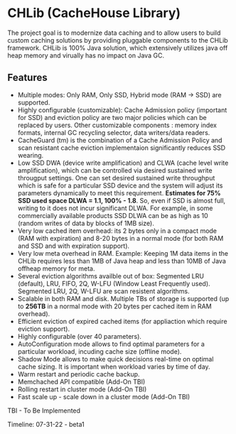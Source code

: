 # CHLib (CacheHouse Library)
The project goal is to modernize data caching and to allow users to build custom caching solutions by providing pluggable components to the CHLib framework. CHLib is 100% Java solution, which extensively utilizes java off heap memory and virually has no impact on Java GC.

## Features

- Multiple modes: Only RAM, Only SSD, Hybrid mode (RAM -> SSD) are supported. 
- Highly configurable (customizable):  Cache Admission policy (important for SSD) and eviction policy are two major policies which can be replaced by users. Other customizable components : memory index formats, internal GC recycling selector, data writers/data readers. 
- CacheGuard (tm) is the combination of a Cache Admission Policy and scan resistant cache eviction implementaion significantly reduces SSD wearing.  
- Low SSD DWA (device write amplification) and CLWA (cache level write amplification), which can be controlled via desired sustained write througput settings. One can set desired sustained write throughput which is safe for a particular SSD device and the system will adjust its parameters dynamically to meet this requirement. **Estimates for 75% SSD used space DLWA = 1.1, 100% - 1.8**. So, even if SSD is almost full, writing to it does not incur significant DLWA. For example, in some commercially available products SSD DLWA can be as high as 10 (random writes of data by blocks of 1MB size).
- Very low cached item overhead: its 2 bytes only in a compact mode (RAM with expiration) and 8-20 bytes in a normal mode (for both RAM and SSD and with expiration support).
- Very low meta overhead in RAM. Example: Keeping 1M data items in the CHLib requires less than 1MB of Java heap and less than 10MB of Java offheap memory for meta.
- Several eviction algorithms availble out of box: Segmented LRU (default), LRU, FIFO, 2Q, W-LFU (Window Least Frequently used). Segmented LRU, 2Q, W-LFU are scan resistent algorithms.  
- Scalable in both RAM and disk. Multiple TBs of storage is supported (up to **256TB** in a normal mode with 20 bytes per cached item in RAM overhead).
- Efficient eviction of expired cached items (for appliaction which require eviction support).
- Highly configurable (over 40 parameters). 
- AutoConfiguration mode allows to find optimal parameters for a particular workload, incuding cache size (offline mode). 
- Shadow Mode allows to make quick decisions real-time on optimal cache sizing. It is important when workload varies by time of day.
- Warm restart and periodic cache backup. 
- Memchached API compatible (Add-On TBI)
- Rolling restart in cluster mode (Add-On TBI)
- Fast scale up - scale down in a cluster mode (Add-On TBI)


TBI - To Be Implemented

Timeline:
07-31-22 - beta1



